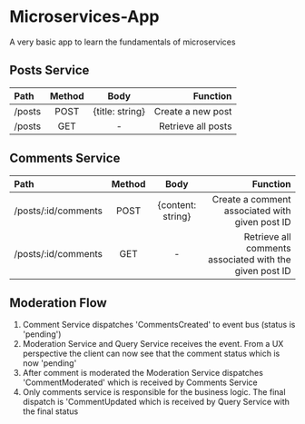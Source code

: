 # Microservices-App

A very basic app to learn the fundamentals of microservices

## Posts Service

| Path   | Method |      Body       |           Function |
| :----- | :----: | :-------------: | -----------------: |
| /posts |  POST  | {title: string} |  Create a new post |
| /posts |  GET   |        -        | Retrieve all posts |

## Comments Service

| Path                | Method |       Body        |                                                Function |
| :------------------ | :----: | :---------------: | ------------------------------------------------------: |
| /posts/:id/comments |  POST  | {content: string} |          Create a comment associated with given post ID |
| /posts/:id/comments |  GET   |         -         | Retrieve all comments associated with the given post ID |

## Moderation Flow
1. Comment Service dispatches 'CommentsCreated' to event bus (status is 'pending')
2. Moderation Service and Query Service receives the event. From a UX perspective the client can now see that the comment status which is now 'pending'
3. After comment is moderated the Moderation Service dispatches 'CommentModerated' which is received by Comments Service
4. Only comments service is responsible for the business logic. The final dispatch is 'CommentUpdated which is received by Query Service with the final status 